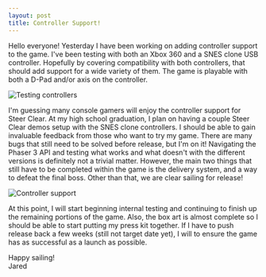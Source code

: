 ```yaml
---
layout: post
title: Controller Support!
---
```


Hello everyone!  Yesterday I have been working on adding controller support to the game.  I've been testing with both an Xbox 360 and a SNES clone USB controller.  Hopefully by covering compatibility with both controllers, that should add support for a wide variety of them.  The game is playable with both a D-Pad and/or axis on the controller.


![Testing controllers](../images/posts/gamepad0.jpg)

I'm guessing many console gamers will enjoy the controller support for Steer Clear.  At my high school graduation, I plan on having a couple Steer Clear demos setup with the SNES clone controllers.  I should be able to gain invaluable feedback from those who want to try my game.  There are many bugs that still need to be solved before release, but I'm on it!  Navigating the Phaser 3 API and testing what works and what doesn't with the different versions is definitely not a trivial matter.  However, the main two things that still have to be completed within the game is the delivery system, and a way to defeat the final boss.  Other than that, we are clear sailing for release!

![Controller support](../images/posts/gamepad1.jpg)

At this point, I will start beginning internal testing and continuing to finish up the remaining portions of the game.  Also, the box art is almost complete so I should be able to start putting my press kit together.  If I have to push release back a few weeks (still not target date yet), I will to ensure the game has as successful as a launch as possible.

Happy sailing!<br />
Jared